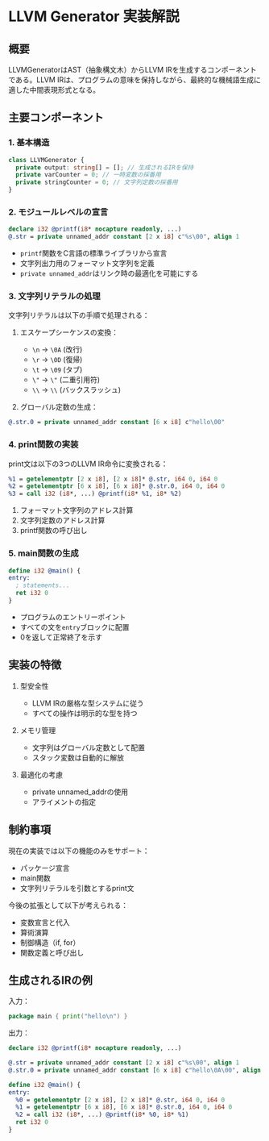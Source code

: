 # LLVM Generator 実装解説

## 概要

LLVMGeneratorはAST（抽象構文木）からLLVM IRを生成するコンポーネントである。LLVM IRは、プログラムの意味を保持しながら、最終的な機械語生成に適した中間表現形式となる。

## 主要コンポーネント

### 1. 基本構造

```typescript
class LLVMGenerator {
  private output: string[] = []; // 生成されるIRを保持
  private varCounter = 0; // 一時変数の採番用
  private stringCounter = 0; // 文字列定数の採番用
}
```

### 2. モジュールレベルの宣言

```llvm
declare i32 @printf(i8* nocapture readonly, ...)
@.str = private unnamed_addr constant [2 x i8] c"%s\00", align 1
```

- `printf`関数をC言語の標準ライブラリから宣言
- 文字列出力用のフォーマット文字列を定義
- `private unnamed_addr`はリンク時の最適化を可能にする

### 3. 文字列リテラルの処理

文字列リテラルは以下の手順で処理される：

1. エスケープシーケンスの変換：
   - `\n` → `\0A` (改行)
   - `\r` → `\0D` (復帰)
   - `\t` → `\09` (タブ)
   - `\"` → `\"` (二重引用符)
   - `\\` → `\\` (バックスラッシュ)

2. グローバル定数の生成：

```llvm
@.str.0 = private unnamed_addr constant [6 x i8] c"hello\00"
```

### 4. print関数の実装

print文は以下の3つのLLVM IR命令に変換される：

```llvm
%1 = getelementptr [2 x i8], [2 x i8]* @.str, i64 0, i64 0
%2 = getelementptr [6 x i8], [6 x i8]* @.str.0, i64 0, i64 0
%3 = call i32 (i8*, ...) @printf(i8* %1, i8* %2)
```

1. フォーマット文字列のアドレス計算
2. 文字列定数のアドレス計算
3. printf関数の呼び出し

### 5. main関数の生成

```llvm
define i32 @main() {
entry:
  ; statements...
  ret i32 0
}
```

- プログラムのエントリーポイント
- すべての文を`entry`ブロックに配置
- 0を返して正常終了を示す

## 実装の特徴

1. 型安全性
   - LLVM IRの厳格な型システムに従う
   - すべての操作は明示的な型を持つ

2. メモリ管理
   - 文字列はグローバル定数として配置
   - スタック変数は自動的に解放

3. 最適化の考慮
   - private unnamed_addrの使用
   - アライメントの指定

## 制約事項

現在の実装では以下の機能のみをサポート：

- パッケージ宣言
- main関数
- 文字列リテラルを引数とするprint文

今後の拡張として以下が考えられる：

- 変数宣言と代入
- 算術演算
- 制御構造（if, for）
- 関数定義と呼び出し

## 生成されるIRの例

入力：

```go
package main { print("hello\n") }
```

出力：

```llvm
declare i32 @printf(i8* nocapture readonly, ...)

@.str = private unnamed_addr constant [2 x i8] c"%s\00", align 1
@.str.0 = private unnamed_addr constant [6 x i8] c"hello\0A\00", align 1

define i32 @main() {
entry:
  %0 = getelementptr [2 x i8], [2 x i8]* @.str, i64 0, i64 0
  %1 = getelementptr [6 x i8], [6 x i8]* @.str.0, i64 0, i64 0
  %2 = call i32 (i8*, ...) @printf(i8* %0, i8* %1)
  ret i32 0
}
```
